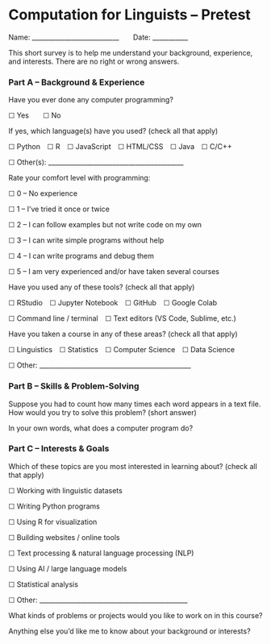 # **Computation for Linguists – Pretest**



Name: \_\_\_\_\_\_\_\_\_\_\_\_\_\_\_\_\_\_\_\_\_\_\_\_\_\_\_  Date: \_\_\_\_\_\_\_\_\_\_\_



This short survey is to help me understand your background, experience, and interests. There are no right or wrong answers.



### Part A – Background \& Experience



Have you ever done any computer programming?

☐ Yes  ☐ No



If yes, which language(s) have you used? (check all that apply)

☐ Python ☐ R ☐ JavaScript ☐ HTML/CSS ☐ Java ☐ C/C++

☐ Other(s): \_\_\_\_\_\_\_\_\_\_\_\_\_\_\_\_\_\_\_\_\_\_\_\_\_\_\_\_\_\_\_\_\_\_\_\_\_\_\_\_\_\_



Rate your comfort level with programming:

☐ 0 – No experience

☐ 1 – I’ve tried it once or twice

☐ 2 – I can follow examples but not write code on my own

☐ 3 – I can write simple programs without help

☐ 4 – I can write programs and debug them

☐ 5 – I am very experienced and/or have taken several courses



Have you used any of these tools? (check all that apply)

☐ RStudio ☐ Jupyter Notebook ☐ GitHub ☐ Google Colab

☐ Command line / terminal ☐ Text editors (VS Code, Sublime, etc.)



Have you taken a course in any of these areas? (check all that apply)

☐ Linguistics ☐ Statistics ☐ Computer Science ☐ Data Science

☐ Other: \_\_\_\_\_\_\_\_\_\_\_\_\_\_\_\_\_\_\_\_\_\_\_\_\_\_\_\_\_\_\_\_\_\_\_\_\_\_\_\_\_\_\_\_\_\_\_



### Part B – Skills \& Problem-Solving



Suppose you had to count how many times each word appears in a text file. How would you try to solve this problem? (short answer)















In your own words, what does a computer program do?

















### Part C – Interests \& Goals



Which of these topics are you most interested in learning about? (check all that apply)

☐ Working with linguistic datasets

☐ Writing Python programs

☐ Using R for visualization

☐ Building websites / online tools

☐ Text processing \& natural language processing (NLP)

☐ Using AI / large language models

☐ Statistical analysis

☐ Other: \_\_\_\_\_\_\_\_\_\_\_\_\_\_\_\_\_\_\_\_\_\_\_\_\_\_\_\_\_\_\_\_\_\_\_\_\_\_\_\_\_\_\_\_\_\_



What kinds of problems or projects would you like to work on in this course?













Anything else you’d like me to know about your background or interests?

